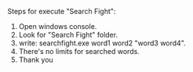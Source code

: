 Steps for execute "Search Fight":

1. Open windows console.
2. Look for "Search Fight" folder.
3. write: searchfight.exe word1 word2 "word3 word4".
4. There's no limits for searched words.
5. Thank you
